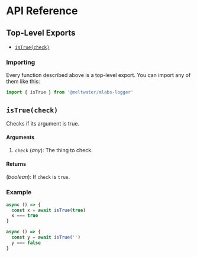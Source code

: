 # API Reference

## Top-Level Exports

- [`isTrue(check)`](#istruecheck)

### Importing

Every function described above is a top-level export.
You can import any of them like this:

```js
import { isTrue } from '@meltwater/mlabs-logger'
```

## `isTrue(check)`

Checks if its argument is true.

#### Arguments

1. `check` (*any*): The thing to check.

#### Returns

(*boolean*): If `check` is `true`.

### Example

```js
async () => {
  const x = await isTrue(true)
  x === true
}

async () => {
  const y = await isTrue('')
  y === false
}
```
